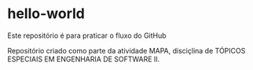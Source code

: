 # hello-world
Este repositório é para praticar o fluxo do GitHub

Repositório criado como parte da atividade MAPA, disciçlina de TÓPICOS ESPECIAIS EM ENGENHARIA DE SOFTWARE II.
